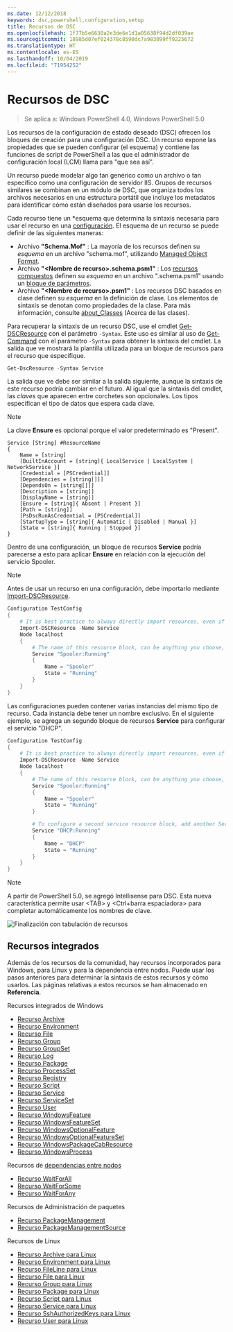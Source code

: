 ```yaml
---
ms.date: 12/12/2018
keywords: dsc,powershell,configuration,setup
title: Recursos de DSC
ms.openlocfilehash: 1f77b5e6630a2e3de6e1d1a05638f94d2df039ae
ms.sourcegitcommit: 18985d07ef024378c8590dc7a983099ff9225672
ms.translationtype: HT
ms.contentlocale: es-ES
ms.lasthandoff: 10/04/2019
ms.locfileid: "71954252"
---
```

# <a name="dsc-resources"></a>Recursos de DSC

>Se aplica a: Windows PowerShell 4.0, Windows PowerShell 5.0

Los recursos de la configuración de estado deseado (DSC) ofrecen los bloques de creación para una configuración DSC. Un recurso expone las propiedades que se pueden configurar (el esquema) y contiene las funciones de script de PowerShell a las que el administrador de configuración local (LCM) llama para "que sea así".

Un recurso puede modelar algo tan genérico como un archivo o tan específico como una configuración de servidor IIS.  Grupos de recursos similares se combinan en un módulo de DSC, que organiza todos los archivos necesarios en una estructura portátil que incluye los metadatos para identificar cómo están diseñados para usarse los recursos.

Cada recurso tiene un *esquema que determina la sintaxis necesaria para usar el recurso en una [configuración](../configurations/configurations.md). El esquema de un recurso se puede definir de las siguientes maneras:

- Archivo **"Schema.Mof"** : La mayoría de los recursos definen su *esquema* en un archivo "schema.mof", utilizando [Managed Object Format](/windows/desktop/wmisdk/managed-object-format--mof-).
- Archivo **"\<Nombre de recurso\>.schema.psm1"** : Los [recursos compuestos](../configurations/compositeConfigs.md) definen su *esquema* en un archivo "<ResourceName>.schema.psm1" usando un [bloque de parámetros](/powershell/module/microsoft.powershell.core/about/about_functions?view=powershell-6#functions-with-parameters).
- Archivo **"\<Nombre de recurso\>.psm1"** : Los recursos DSC basados en clase definen su *esquema* en la definición de clase. Los elementos de sintaxis se denotan como propiedades de la clase. Para más información, consulte [about_Classes](/powershell/module/psdesiredstateconfiguration/about/about_classes_and_dsc) (Acerca de las clases).

Para recuperar la sintaxis de un recurso DSC, use el cmdlet [Get-DSCResource](/powershell/module/PSDesiredStateConfiguration/Get-DscResource) con el parámetro `-Syntax`. Este uso es similar al uso de [Get-Command](/powershell/module/microsoft.powershell.core/get-command) con el parámetro `-Syntax` para obtener la sintaxis del cmdlet. La salida que ve mostrará la plantilla utilizada para un bloque de recursos para el recurso que especifique.

```powershell
Get-DscResource -Syntax Service
```

La salida que ve debe ser similar a la salida siguiente, aunque la sintaxis de este recurso podría cambiar en el futuro. Al igual que la sintaxis del cmdlet, las *claves* que aparecen entre corchetes son opcionales. Los tipos especifican el tipo de datos que espera cada clave.

> [!NOTE]
> La clave **Ensure** es opcional porque el valor predeterminado es "Present".

```output
Service [String] #ResourceName
{
    Name = [string]
    [BuiltInAccount = [string]{ LocalService | LocalSystem | NetworkService }]
    [Credential = [PSCredential]]
    [Dependencies = [string[]]]
    [DependsOn = [string[]]]
    [Description = [string]]
    [DisplayName = [string]]
    [Ensure = [string]{ Absent | Present }]
    [Path = [string]]
    [PsDscRunAsCredential = [PSCredential]]
    [StartupType = [string]{ Automatic | Disabled | Manual }]
    [State = [string]{ Running | Stopped }]
}
```

Dentro de una configuración, un bloque de recursos **Service** podría parecerse a esto para aplicar **Ensure** en relación con la ejecución del servicio Spooler.

> [!NOTE]
> Antes de usar un recurso en una configuración, debe importarlo mediante [Import-DSCResource](../configurations/import-dscresource.md).

```powershell
Configuration TestConfig
{
    # It is best practice to always directly import resources, even if the resource is a built-in resource.
    Import-DSCResource -Name Service
    Node localhost
    {
        # The name of this resource block, can be anything you choose, as long as it is of type [String] as indicated by the schema.
        Service "Spooler:Running"
        {
            Name = "Spooler"
            State = "Running"
        }
    }
}
```

Las configuraciones pueden contener varias instancias del mismo tipo de recurso. Cada instancia debe tener un nombre exclusivo. En el siguiente ejemplo, se agrega un segundo bloque de recursos **Service** para configurar el servicio "DHCP".

```powershell
Configuration TestConfig
{
    # It is best practice to always directly import resources, even if the resource is a built-in resource.
    Import-DSCResource -Name Service
    Node localhost
    {
        # The name of this resource block, can be anything you choose, as long as it is of type [String] as indicated by the schema.
        Service "Spooler:Running"
        {
            Name = "Spooler"
            State = "Running"
        }

        # To configure a second service resource block, add another Service resource block and use a unique name.
        Service "DHCP:Running"
        {
            Name = "DHCP"
            State = "Running"
        }
    }
}
```

> [!NOTE]
> A partir de PowerShell 5.0, se agregó Intellisense para DSC. Esta nueva característica permite usar \<TAB\> y \<Ctrl+barra espaciadora\> para completar automáticamente los nombres de clave.

![Finalización con tabulación de recursos](../media/resource-tabcompletion.png)

## <a name="built-in-resources"></a>Recursos integrados

Además de los recursos de la comunidad, hay recursos incorporados para Windows, para Linux y para la dependencia entre nodos. Puede usar los pasos anteriores para determinar la sintaxis de estos recursos y cómo usarlos. Las páginas relativas a estos recursos se han almacenado en **Referencia**.

Recursos integrados de Windows

* [Recurso Archive](../reference/resources/windows/archiveResource.md)
* [Recurso Environment](../reference/resources/windows/environmentResource.md)
* [Recurso File](../reference/resources/windows/fileResource.md)
* [Recurso Group](../reference/resources/windows/groupResource.md)
* [Recurso GroupSet](../reference/resources/windows/groupSetResource.md)
* [Recurso Log](../reference/resources/windows/logResource.md)
* [Recurso Package](../reference/resources/windows/packageResource.md)
* [Recurso ProcessSet](../reference/resources/windows/ProcessSetResource.md)
* [Recurso Registry](../reference/resources/windows/registryResource.md)
* [Recurso Script](../reference/resources/windows/scriptResource.md)
* [Recurso Service](../reference/resources/windows/serviceResource.md)
* [Recurso ServiceSet](../reference/resources/windows/serviceSetResource.md)
* [Recurso User](../reference/resources/windows/userResource.md)
* [Recurso WindowsFeature](../reference/resources/windows/windowsFeatureResource.md)
* [Recurso WindowsFeatureSet](../reference/resources/windows/windowsFeatureSetResource.md)
* [Recurso WindowsOptionalFeature](../reference/resources/windows/windowsOptionalFeatureResource.md)
* [Recurso WindowsOptionalFeatureSet](../reference/resources/windows/windowsOptionalFeatureSetResource.md)
* [Recurso WindowsPackageCabResource](../reference/resources/windows/windowsPackageCabResource.md)
* [Recurso WindowsProcess](../reference/resources/windows/windowsProcessResource.md)

Recursos de [dependencias entre nodos](../configurations/crossNodeDependencies.md)

* [Recurso WaitForAll](../reference/resources/windows/waitForAllResource.md)
* [Recurso WaitForSome](../reference/resources/windows/waitForSomeResource.md)
* [Recurso WaitForAny](../reference/resources/windows/waitForAnyResource.md)

Recursos de Administración de paquetes

* [Recurso PackageManagement](../reference/resources/packagemanagement/PackageManagementDscResource.md)
* [Recurso PackageManagementSource](../reference/resources/packagemanagement/PackageManagementSourceDscResource.md)

Recursos de Linux

* [Recurso Archive para Linux](../reference/resources/linux/lnxArchiveResource.md)
* [Recurso Environment para Linux](../reference/resources/linux/lnxEnvironmentResource.md)
* [Recurso FileLine para Linux](../reference/resources/linux/lnxFileLineResource.md)
* [Recurso File para Linux](../reference/resources/linux/lnxFileResource.md)
* [Recurso Group para Linux](../reference/resources/linux/lnxGroupResource.md)
* [Recurso Package para Linux](../reference/resources/linux/lnxPackageResource.md)
* [Recurso Script para Linux](../reference/resources/linux/lnxScriptResource.md)
* [Recurso Service para Linux](../reference/resources/linux/lnxServiceResource.md)
* [Recurso SshAuthorizedKeys para Linux](../reference/resources/linux/lnxSshAuthorizedKeysResource.md)
* [Recurso User para Linux](../reference/resources/linux/lnxUserResource.md)
